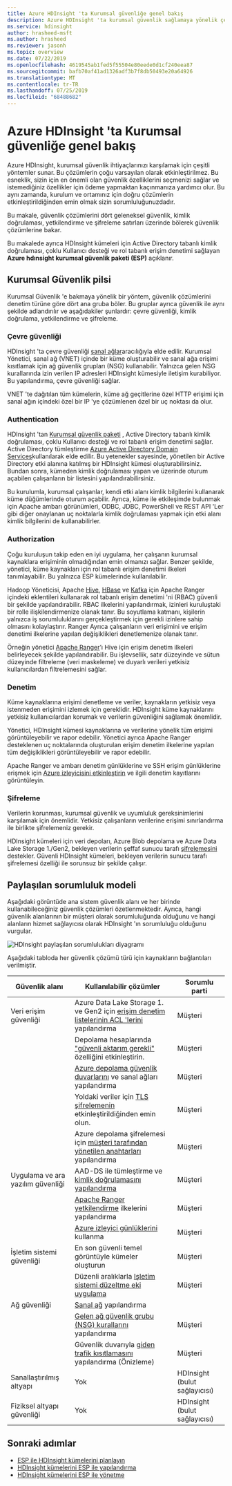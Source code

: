 ```yaml
---
title: Azure HDInsight 'ta Kurumsal güvenliğe genel bakış
description: Azure HDInsight 'ta kurumsal güvenlik sağlamaya yönelik çeşitli yöntemleri öğrenin.
ms.service: hdinsight
author: hrasheed-msft
ms.author: hrasheed
ms.reviewer: jasonh
ms.topic: overview
ms.date: 07/22/2019
ms.openlocfilehash: 4619545ab1fed5f55504e80eede0d1cf240eea87
ms.sourcegitcommit: bafb70af41ad1326adf3b7f8db50493e20a64926
ms.translationtype: MT
ms.contentlocale: tr-TR
ms.lasthandoff: 07/25/2019
ms.locfileid: "68488682"
---
```

# <a name="overview-of-enterprise-security-in-azure-hdinsight"></a>Azure HDInsight 'ta Kurumsal güvenliğe genel bakış

Azure HDInsight, kurumsal güvenlik ihtiyaçlarınızı karşılamak için çeşitli yöntemler sunar. Bu çözümlerin çoğu varsayılan olarak etkinleştirilmez. Bu esneklik, sizin için en önemli olan güvenlik özelliklerini seçmenizi sağlar ve istemediğiniz özellikler için ödeme yapmaktan kaçınmanıza yardımcı olur. Bu aynı zamanda, kurulum ve ortamınız için doğru çözümlerin etkinleştirildiğinden emin olmak sizin sorumluluğunuzdadır.

Bu makale, güvenlik çözümlerini dört geleneksel güvenlik, kimlik doğrulaması, yetkilendirme ve şifreleme satırları üzerinde bölerek güvenlik çözümlerine bakar.

Bu makalede ayrıca HDInsight kümeleri için Active Directory tabanlı kimlik doğrulaması, çoklu Kullanıcı desteği ve rol tabanlı erişim denetimi sağlayan **Azure hdınsight kurumsal güvenlik paketi (ESP)** açıklanır.

## <a name="enterprise-security-pillars"></a>Kurumsal Güvenlik pilsi

Kurumsal Güvenlik 'e bakmaya yönelik bir yöntem, güvenlik çözümlerini denetim türüne göre dört ana gruba böler. Bu gruplar ayrıca güvenlik ile aynı şekilde adlandırılır ve aşağıdakiler şunlardır: çevre güvenliği, kimlik doğrulama, yetkilendirme ve şifreleme.

### <a name="perimeter-security"></a>Çevre güvenliği

HDInsight 'ta çevre güvenliği [sanal ağlar](../hdinsight-plan-virtual-network-deployment.md)aracılığıyla elde edilir. Kurumsal Yönetici, sanal ağ (VNET) içinde bir küme oluşturabilir ve sanal ağa erişimi kısıtlamak için ağ güvenlik grupları (NSG) kullanabilir. Yalnızca gelen NSG kurallarında izin verilen IP adresleri HDInsight kümesiyle iletişim kurabiliyor. Bu yapılandırma, çevre güvenliği sağlar.

VNET 'te dağıtılan tüm kümelerin, küme ağ geçitlerine özel HTTP erişimi için sanal ağın içindeki özel bir IP 'ye çözümlenen özel bir uç noktası da olur.

### <a name="authentication"></a>Authentication

HDInsight 'tan [Kurumsal güvenlik paketi](apache-domain-joined-architecture.md) , Active Directory tabanlı kimlik doğrulaması, çoklu Kullanıcı desteği ve rol tabanlı erişim denetimi sağlar. Active Directory tümleştirme [Azure Active Directory Domain Services](../../active-directory-domain-services/overview.md)kullanılarak elde edilir. Bu yetenekler sayesinde, yönetilen bir Active Directory etki alanına katılmış bir HDInsight kümesi oluşturabilirsiniz. Bundan sonra, kümeden kimlik doğrulaması yapan ve üzerinde oturum açabilen çalışanların bir listesini yapılandırabilirsiniz.

Bu kurulumla, kurumsal çalışanlar, kendi etki alanı kimlik bilgilerini kullanarak küme düğümlerinde oturum açabilir. Ayrıca, küme ile etkileşimde bulunmak için Apache ambarı görünümleri, ODBC, JDBC, PowerShell ve REST API 'Ler gibi diğer onaylanan uç noktalarla kimlik doğrulaması yapmak için etki alanı kimlik bilgilerini de kullanabilirler. 

### <a name="authorization"></a>Authorization

Çoğu kuruluşun takip eden en iyi uygulama, her çalışanın kurumsal kaynaklara erişiminin olmadığından emin olmanızı sağlar. Benzer şekilde, yönetici, küme kaynakları için rol tabanlı erişim denetimi ilkeleri tanımlayabilir. Bu yalnızca ESP kümelerinde kullanılabilir.

Hadoop Yöneticisi, Apache [Hive](apache-domain-joined-run-hive.md), [HBase](apache-domain-joined-run-hbase.md) ve [Kafka](apache-domain-joined-run-kafka.md) için Apache Ranger içindeki eklentileri kullanarak rol tabanlı erişim denetimi 'ni (RBAC) güvenli bir şekilde yapılandırabilir. RBAC ilkelerini yapılandırmak, izinleri kuruluştaki bir rolle ilişkilendirmenize olanak tanır. Bu soyutlama katmanı, kişilerin yalnızca iş sorumluluklarını gerçekleştirmek için gerekli izinlere sahip olmasını kolaylaştırır. Ranger Ayrıca çalışanların veri erişimini ve erişim denetimi ilkelerine yapılan değişiklikleri denetlemenize olanak tanır.

Örneğin yönetici [Apache Ranger](https://ranger.apache.org/)’ı Hive için erişim denetim ilkeleri belirleyecek şekilde yapılandırabilir. Bu işlevsellik, satır düzeyinde ve sütun düzeyinde filtreleme (veri maskeleme) ve duyarlı verileri yetkisiz kullanıcılardan filtrelemesini sağlar.

### <a name="auditing"></a>Denetim

Küme kaynaklarına erişimi denetleme ve veriler, kaynakların yetkisiz veya istenmeden erişimini izlemek için gereklidir. HDInsight küme kaynaklarını yetkisiz kullanıcılardan korumak ve verilerin güvenliğini sağlamak önemlidir.

Yönetici, HDInsight kümesi kaynaklarına ve verilerine yönelik tüm erişimi görüntüleyebilir ve rapor edebilir. Yönetici ayrıca Apache Ranger desteklenen uç noktalarında oluşturulan erişim denetim ilkelerine yapılan tüm değişiklikleri görüntüleyebilir ve rapor edebilir. 

Apache Ranger ve ambarı denetim günlüklerine ve SSH erişim günlüklerine erişmek için [Azure izleyicisini etkinleştirin](../hdinsight-hadoop-oms-log-analytics-tutorial.md) ve ilgili denetim kayıtlarını görüntüleyin.

### <a name="encryption"></a>Şifreleme

Verilerin korunması, kurumsal güvenlik ve uyumluluk gereksinimlerini karşılamak için önemlidir. Yetkisiz çalışanların verilerine erişimi sınırlandırma ile birlikte şifrelemeniz gerekir.

HDInsight kümeleri için veri depoları, Azure Blob depolama ve Azure Data Lake Storage 1./Gen2, bekleyen verilerin şeffaf sunucu tarafı [şifrelemesini](../../storage/common/storage-service-encryption.md) destekler. Güvenli HDInsight kümeleri, bekleyen verilerin sunucu tarafı şifrelemesi özelliği ile sorunsuz bir şekilde çalışır.

## <a name="shared-responsibility-model"></a>Paylaşılan sorumluluk modeli

Aşağıdaki görüntüde ana sistem güvenlik alanı ve her birinde kullanabileceğiniz güvenlik çözümleri özetlenmektedir. Ayrıca, hangi güvenlik alanlarının bir müşteri olarak sorumluluğunda olduğunu ve hangi alanların hizmet sağlayıcısı olarak HDInsight 'ın sorumluluğu olduğunu vurgular.

![HDInsight paylaşılan sorumlulukları diyagramı](./media/hdinsight-security-overview/hdinsight-shared-responsibility.png)

Aşağıdaki tabloda her güvenlik çözümü türü için kaynakların bağlantıları verilmiştir.

| Güvenlik alanı | Kullanılabilir çözümler | Sorumlu parti |
|---|---|---|
| Veri erişim güvenliği | Azure Data Lake Storage 1. ve Gen2 için [erişim denetim listelerinin ACL 'lerini](../../storage/blobs/data-lake-storage-access-control.md) yapılandırma  | Müşteri |
|  | Depolama hesaplarında ["güvenli aktarım gerekli"](../../storage/common/storage-require-secure-transfer.md) özelliğini etkinleştirin. | Müşteri |
|  | [Azure depolama güvenlik duvarlarını](../../storage/common/storage-network-security.md) ve sanal ağları yapılandırma | Müşteri |
|  | Yoldaki veriler için [TLS şifrelemenin](../../storage/common/storage-security-tls.md) etkinleştirildiğinden emin olun. | Müşteri |
|  | Azure depolama şifrelemesi için [müşteri tarafından yönetilen anahtarları](../../storage/common/storage-encryption-keys-portal.md) yapılandırma | Müşteri |
| Uygulama ve ara yazılım güvenliği | AAD-DS ile tümleştirme ve [kimlik doğrulamasını yapılandırma](apache-domain-joined-configure-using-azure-adds.md) | Müşteri |
|  | [Apache Ranger yetkilendirme](apache-domain-joined-run-hive.md) ilkelerini yapılandırma | Müşteri |
|  | [Azure izleyici günlüklerini](../hdinsight-hadoop-oms-log-analytics-tutorial.md) kullanma | Müşteri |
| İşletim sistemi güvenliği | En son güvenli temel görüntüyle kümeler oluşturun | Müşteri |
|  | Düzenli aralıklarla [Işletim sistemi düzeltme eki uygulama](../hdinsight-os-patching.md) | Müşteri |
| Ağ güvenliği | [Sanal ağ](../hdinsight-plan-virtual-network-deployment.md) yapılandırma |
|  | [Gelen ağ güvenlik grubu (NSG) kurallarını](../hdinsight-plan-virtual-network-deployment.md#networktraffic) yapılandırma | Müşteri |
|  | Güvenlik duvarıyla [giden trafik kısıtlamasını](../hdinsight-restrict-outbound-traffic.md) yapılandırma (Önizleme) | Müşteri |
| Sanallaştırılmış altyapı | Yok | HDInsight (bulut sağlayıcısı) |
| Fiziksel altyapı güvenliği | Yok | HDInsight (bulut sağlayıcısı) |

## <a name="next-steps"></a>Sonraki adımlar

* [ESP ile HDInsight kümelerini planlayın](apache-domain-joined-architecture.md)
* [HDInsight kümelerini ESP ile yapılandırma](apache-domain-joined-configure.md)
* [HDInsight kümelerini ESP ile yönetme](apache-domain-joined-manage.md)
